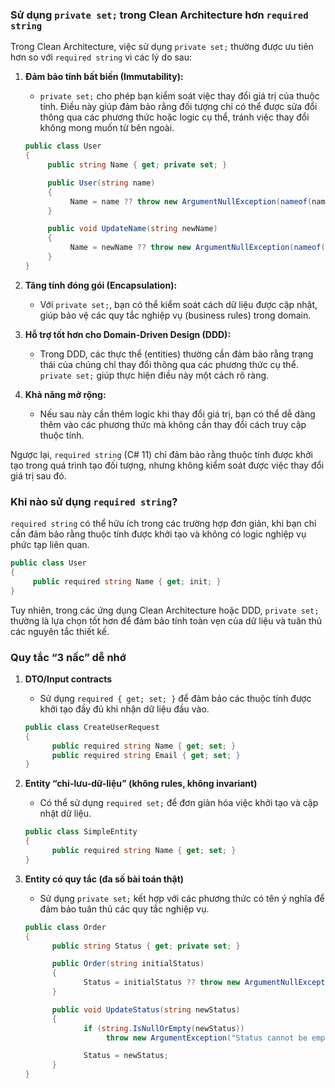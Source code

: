 ### Sử dụng `private set;` trong Clean Architecture hơn `required string`

Trong Clean Architecture, việc sử dụng `private set;` thường được ưu tiên hơn so với `required string` vì các lý do sau:

1. **Đảm bảo tính bất biến (Immutability):**
    - `private set;` cho phép bạn kiểm soát việc thay đổi giá trị của thuộc tính. Điều này giúp đảm bảo rằng đối tượng chỉ có thể được sửa đổi thông qua các phương thức hoặc logic cụ thể, tránh việc thay đổi không mong muốn từ bên ngoài.

    ```csharp
    public class User
    {
         public string Name { get; private set; }

         public User(string name)
         {
              Name = name ?? throw new ArgumentNullException(nameof(name));
         }

         public void UpdateName(string newName)
         {
              Name = newName ?? throw new ArgumentNullException(nameof(newName));
         }
    }
    ```

2. **Tăng tính đóng gói (Encapsulation):**
    - Với `private set;`, bạn có thể kiểm soát cách dữ liệu được cập nhật, giúp bảo vệ các quy tắc nghiệp vụ (business rules) trong domain.

3. **Hỗ trợ tốt hơn cho Domain-Driven Design (DDD):**
    - Trong DDD, các thực thể (entities) thường cần đảm bảo rằng trạng thái của chúng chỉ thay đổi thông qua các phương thức cụ thể. `private set;` giúp thực hiện điều này một cách rõ ràng.

4. **Khả năng mở rộng:**
    - Nếu sau này cần thêm logic khi thay đổi giá trị, bạn có thể dễ dàng thêm vào các phương thức mà không cần thay đổi cách truy cập thuộc tính.

Ngược lại, `required string` (C# 11) chỉ đảm bảo rằng thuộc tính được khởi tạo trong quá trình tạo đối tượng, nhưng không kiểm soát được việc thay đổi giá trị sau đó.

### Khi nào sử dụng `required string`?
`required string` có thể hữu ích trong các trường hợp đơn giản, khi bạn chỉ cần đảm bảo rằng thuộc tính được khởi tạo và không có logic nghiệp vụ phức tạp liên quan.

```csharp
public class User
{
     public required string Name { get; init; }
}
```

Tuy nhiên, trong các ứng dụng Clean Architecture hoặc DDD, `private set;` thường là lựa chọn tốt hơn để đảm bảo tính toàn vẹn của dữ liệu và tuân thủ các nguyên tắc thiết kế.


### Quy tắc “3 nấc” dễ nhớ

1. **DTO/Input contracts**  
    - Sử dụng `required { get; set; }` để đảm bảo các thuộc tính được khởi tạo đầy đủ khi nhận dữ liệu đầu vào.

    ```csharp
    public class CreateUserRequest
    {
          public required string Name { get; set; }
          public required string Email { get; set; }
    }
    ```

2. **Entity “chỉ-lưu-dữ-liệu” (không rules, không invariant)**  
    - Có thể sử dụng `required set;` để đơn giản hóa việc khởi tạo và cập nhật dữ liệu.

    ```csharp
    public class SimpleEntity
    {
          public required string Name { get; set; }
    }
    ```

3. **Entity có quy tắc (đa số bài toán thật)**  
    - Sử dụng `private set;` kết hợp với các phương thức có tên ý nghĩa để đảm bảo tuân thủ các quy tắc nghiệp vụ.

    ```csharp
    public class Order
    {
          public string Status { get; private set; }

          public Order(string initialStatus)
          {
                 Status = initialStatus ?? throw new ArgumentNullException(nameof(initialStatus));
          }

          public void UpdateStatus(string newStatus)
          {
                 if (string.IsNullOrEmpty(newStatus))
                      throw new ArgumentException("Status cannot be empty.", nameof(newStatus));

                 Status = newStatus;
          }
    }
    ```

    